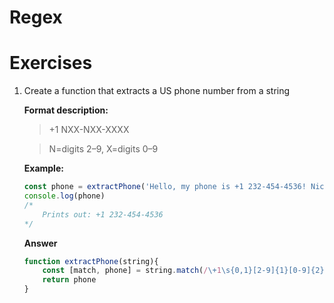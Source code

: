 # Regex



# Exercises

1. Create a function that extracts a US phone number from a string
    
    **Format description:**
    
    > +1 NXX-NXX-XXXX 
    
    > N=digits 2–9, X=digits 0–9
    
    **Example:**
    ```javascript
    const phone = extractPhone('Hello, my phone is +1 232-454-4536! Nice to meet you')
    console.log(phone)
    /*
        Prints out: +1 232-454-4536
    */
    ```
    **Answer**
    ```javascript
    function extractPhone(string){
        const [match, phone] = string.match(/\+1\s{0,1}[2-9]{1}[0-9]{2}-{0,1}[2-9]{1}[0-9]{2}-{0,1}[0-9]{4}/)
        return phone
    }   
    ```
